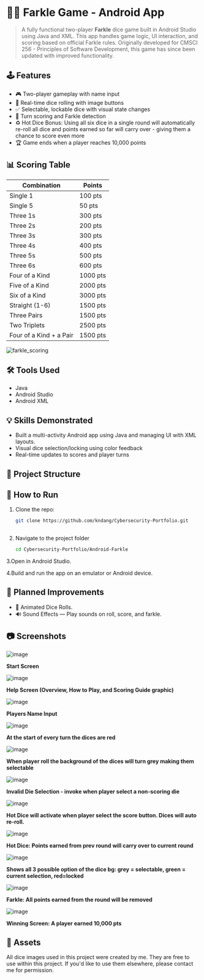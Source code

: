 # 📱🎲 Farkle Game - Android App

> A fully functional two-player **Farkle** dice game built in Android Studio using Java and XML. This app handles game logic, UI interaction, and scoring based on official Farkle rules.  Originally developed for CMSCI 256 - Principles of Software Development, this game has since been updated with improved functionality.

## 🕹️ Features

- 🎮 Two-player gameplay with name input
- 🎲 Real-time dice rolling with image buttons
- ✅ Selectable, lockable dice with visual state changes
- 🧠 Turn scoring and Farkle detection
- ♻️ Hot Dice Bonus: Using all six dice in a single round will automatically re-roll all dice and points earned so far will carry over - giving them a chance to score even more
- 🏆 Game ends when a player reaches 10,000 points

## 📊 Scoring Table

| Combination                        | Points     |
|------------------------------------|------------|
| Single 1                           | 100 pts    |
| Single 5                           | 50 pts     |
| Three 1s                           | 300 pts    |
| Three 2s                           | 200 pts    |
| Three 3s                           | 300 pts    |
| Three 4s                           | 400 pts    |
| Three 5s                           | 500 pts    |
| Three 6s                           | 600 pts    |
| Four of a Kind                     | 1000 pts   |
| Five of a Kind                     | 2000 pts   |
| Six of a Kind                      | 3000 pts   |
| Straight (1-6)                     | 1500 pts   |
| Three Pairs                        | 1500 pts   |
| Two Triplets                       | 2500 pts   |
|Four of a Kind + a Pair             | 1500 pts   |

![farkle_scoring](https://github.com/user-attachments/assets/a6f0fb9c-f33b-48e4-98fd-b12403142a46)

## 🛠️ Tools Used

- Java
- Android Studio
- Android XML

## 💡 Skills Demonstrated

- Built a multi-activity Android app using Java and managing UI with XML layouts.
- Visual dice selection/locking using color feedback
- Real-time updates to scores and player turns

## 📂 Project Structure


## 🧪 How to Run

1. Clone the repo:
   ```bash
   git clone https://github.com/kndang/Cybersecurity-Portfolio.git
    
2. Navigate to the project folder
   ```bash
   cd Cybersecurity-Portfolio/Android-Farkle
   
3.Open in Android Studio.

4.Build and run the app on an emulator or Android device.

## 🔧 Planned Improvements

- 🎲 Animated Dice Rolls.
- 🔊 Sound Effects — Play sounds on roll, score, and farkle.

## 📷 Screenshots

![image](https://github.com/user-attachments/assets/79adcd40-6f14-46a2-afb2-4e752e58ddaf)

**Start Screen**

![image](https://github.com/user-attachments/assets/8e3e5a20-5f0f-4bda-a84d-c6786c698515)

**Help Screen (Overview, How to Play, and Scoring Guide graphic)**

![image](https://github.com/user-attachments/assets/edba7643-f3f3-4e61-b3c7-73df6628cf8b)

**Players Name Input**

![image](https://github.com/user-attachments/assets/77820c2f-ea3a-4cff-8ce9-09034a49d7b8)

**At the start of every turn the dices are red**

![image](https://github.com/user-attachments/assets/7be2dc73-f154-4a7d-a0ec-6c709f55fe67)

**When player roll the background of the dices will turn grey making them selectable**

![image](https://github.com/user-attachments/assets/7eefc9fd-af39-4241-9ac8-d5c0c3501e45)

**Invalid Die Selection - invoke when player select a non-scoring die**

![image](https://github.com/user-attachments/assets/00a167fa-ba7f-4582-b9c7-8b5da739323a)

**Hot Dice will activate when player select the score button. Dices will auto re-roll.**

![image](https://github.com/user-attachments/assets/e1dadbd6-537b-4bae-afde-aa2cf9c4a77f)

**Hot Dice: Points earned from prev round will carry over to current round**

![image](https://github.com/user-attachments/assets/f4e806cd-6f17-4acd-8a8c-280d6c79ea5b)

**Shows all 3 possible option of the dice bg: grey = selectable, green = current selection, red=locked**

![image](https://github.com/user-attachments/assets/4cbb6921-656e-4e21-84bc-b5dd54b3a8dc)

**Farkle: All points earned from the round will be removed**

![image](https://github.com/user-attachments/assets/69036bd7-810b-477c-9b36-4d978b07ee5d)

**Winning Screen: A player earned 10,000 pts**

## 🎲 Assets

All dice images used in this project were created by me. They are free to use within this project. If you'd like to use them elsewhere, please contact me for permission.

